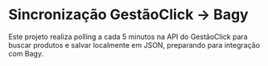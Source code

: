 # Sincronização GestãoClick → Bagy

Este projeto realiza polling a cada 5 minutos na API do GestãoClick para buscar produtos e salvar localmente em JSON, preparando para integração com Bagy.